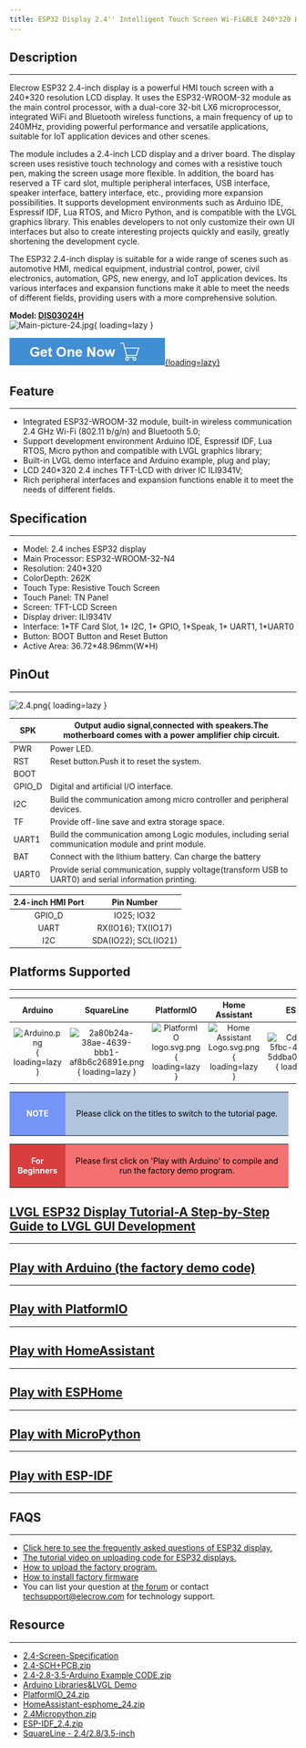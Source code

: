```yaml
---
title: ESP32 Display 2.4'' Intelligent Touch Screen Wi-Fi&BLE 240*320 HMI Display
---
```


## Description
-----------

Elecrow ESP32 2.4-inch display is a powerful HMI touch screen with a 240\*320 resolution LCD display. It uses the ESP32-WROOM-32 module as the main control processor, with a dual-core 32-bit LX6 microprocessor, integrated WiFi and Bluetooth wireless functions, a main frequency of up to 240MHz, providing powerful performance and versatile applications, suitable for IoT application devices and other scenes.

The module includes a 2.4-inch LCD display and a driver board. The display screen uses resistive touch technology and comes with a resistive touch pen, making the screen usage more flexible. In addition, the board has reserved a TF card slot, multiple peripheral interfaces, USB interface, speaker interface, battery interface, etc., providing more expansion possibilities. It supports development environments such as Arduino IDE, Espressif IDF, Lua RTOS, and Micro Python, and is compatible with the LVGL graphics library. This enables developers to not only customize their own UI interfaces but also to create interesting projects quickly and easily, greatly shortening the development cycle.

The ESP32 2.4-inch display is suitable for a wide range of scenes such as automotive HMI, medical equipment, industrial control, power, civil electronics, automation, GPS, new energy, and IoT application devices. Its various interfaces and expansion functions make it able to meet the needs of different fields, providing users with a more comprehensive solution.

**Model: [DIS03024H](https://www.elecrow.com/esp32-display-2-4-inch-intelligent-spi-tft-lcd-touch-screen-hmi-display.html)**   
![Main-picture-24.jpg](https://wiki.elecrow.com/images/thumb/d/dc/Main-picture-24.jpg/400px-Main-picture-24.jpg){ loading=lazy }

[![Alt text](../../assets/images/Get_one_now.png){loading=lazy}](https://www.elecrow.com/esp32-display-2-4-inch-intelligent-spi-tft-lcd-touch-screen-hmi-display.html "Title text")

## Feature
-------

- Integrated ESP32-WROOM-32 module, built-in wireless communication 2.4 GHz Wi-Fi (802.11 b/g/n) and Bluetooth 5.0;
- Support development environment Arduino IDE, Espressif IDF, Lua RTOS, Micro python and compatible with LVGL graphics library;
- Built-in LVGL demo interface and Arduino example, plug and play;
- LCD 240\*320 2.4 inches TFT-LCD with driver IC ILI9341V;
- Rich peripheral interfaces and expansion functions enable it to meet the needs of different fields.

## Specification
-------------

- Model: 2.4 inches ESP32 display
- Main Processor: ESP32-WROOM-32-N4
- Resolution: 240\*320
- ColorDepth: 262K
- Touch Type: Resistive Touch Screen
- Touch Panel: TN Panel
- Screen: TFT-LCD Screen
- Display driver: ILI9341V
- Interface: 1\*TF Card Slot, 1\* I2C, 1\* GPIO, 1\*Speak, 1\* UART1, 1\*UART0
- Button: BOOT Button and Reset Button
- Active Area: 36.72\*48.96mm(W\*H)

## PinOut
------

![2.4.png](https://wiki.elecrow.com/images/thumb/3/31/2.4.png/600px-2.4.png){ loading=lazy }

| SPK | Output audio signal,connected with speakers.The motherboard comes with a power amplifier chip circuit. |
|---|---|
| PWR | Power LED. |
| RST | Reset button.Push it to reset the system. |
| BOOT |  |
| GPIO\_D | Digital and artificial I/O interface. |
| I2C | Build the communication among micro controller and peripheral devices. |
| TF | Provide off-line save and extra storage space. |
| UART1 | Build the communication among Logic modules, including serial communication module and print module. |
| BAT | Connect with the lithium battery. Can charge the battery |
| UART0 | Provide serial communication, supply voltage(transform USB to UART0) and serial information printing. |

| **2.4-inch HMI Port** | **Pin Number** |
|:-:|:-:|
| GPIO\_D | IO25; IO32 |
| UART | RX(IO16); TX(IO17) |
| I2C | SDA(IO22); SCL(IO21) |

## Platforms Supported
-------------------

| **Arduino** | **SquareLine** | **PlatformIO** | **Home Assistant** | **ESPHome** | **MicroPython** | **ESP-IDF** |
|:-:|:-:|:-:|:-:|:-:|:-:|:-:|
| ![Arduino.png](https://wiki.elecrow.com/images/thumb/6/63/Arduino.png/150px-Arduino.png){ loading=lazy } | ![2a80b24a-38ae-4639-bbb1-af8b6c26891e.png](https://wiki.elecrow.com/images/thumb/9/9b/2a80b24a-38ae-4639-bbb1-af8b6c26891e.png/150px-2a80b24a-38ae-4639-bbb1-af8b6c26891e.png){ loading=lazy } | ![PlatformIO logo.svg.png](https://wiki.elecrow.com/images/thumb/8/82/PlatformIO_logo.svg.png/150px-PlatformIO_logo.svg.png){ loading=lazy } | ![Home Assistant Logo.svg.png](https://wiki.elecrow.com/images/thumb/0/08/Home_Assistant_Logo.svg.png/150px-Home_Assistant_Logo.svg.png){ loading=lazy } | ![Cd827929-5fbc-468f-be2a-5ddba0f92996.png](https://wiki.elecrow.com/images/thumb/3/3f/Cd827929-5fbc-468f-be2a-5ddba0f92996.png/150px-Cd827929-5fbc-468f-be2a-5ddba0f92996.png){ loading=lazy } | ![MicroPython new logo.svg.png](https://wiki.elecrow.com/images/thumb/c/c9/MicroPython_new_logo.svg.png/150px-MicroPython_new_logo.svg.png){ loading=lazy } | ![38b1d992-8f73-42bb-a922-318053d9042a.png](https://wiki.elecrow.com/images/thumb/5/5c/38b1d992-8f73-42bb-a922-318053d9042a.png/150px-38b1d992-8f73-42bb-a922-318053d9042a.png){ loading=lazy } |

<table>
    <tbody>
        <tr>
            <td style="text-align: center;height:5em;width:6em;background:#7595F8;color:white"><b>NOTE</b></td>
            <td style="text-align: center;background:#B0C4DE;color:black;width:27em">Please click on the titles to switch to the tutorial page.</td>
        </tr>
    </tbody>
</table>

<table>
    <tbody>
        <tr>
            <td style="text-align: center;height:5em;width:6em;background:#D83E3E;color:white"><b>For Beginners</b></td>
            <td style="text-align: center;background:#F57171;color:black;width:27em">Please first click on 'Play with Arduino' to compile and run the factory demo program.</td>
        </tr>
    </tbody>
</table>

## [LVGL ESP32 Display Tutorial-A Step-by-Step Guide to LVGL GUI Development](../../Tutorials/index.md#lesson01-introducing-the-esp32-display-series-and-environment-configuration)
------------------------------

## [Play with Arduino (the factory demo code)](./2.4-inch-esp32-dispaly-arduino-tutorial.md)
---------------------------------------------------------------------------------------------------------------------------------

## [Play with PlatformIO](./2.4-inch-esp32-dispaly-platformio-tutorial.md)
---------------------------------------------------------------------------------------------------------------

## [Play with HomeAssistant](https://www.elecrow.com/download/product/ESP32_Display/2.4inch/HomeAssistant-esphome_24.zip)
----------------------------------------------------------------------------------------------------------------------

## [Play with ESPHome](./2.4-inch-esp32-dispaly-homeAssistant-tutorial.md)
---------------------------------------------------------------------------------------------------------------

## [Play with MicroPython](./esp32-display-24-inch-micropython-tutorial.md)
-----------------------------------------------------------------------------------------------------------------

## [Play with ESP-IDF](https://www.elecrow.com/download/product/ESP32_Display/2.4inch/ESP-IDF_2.4.zip)
---------------------------------------------------------------------------------------------------

## FAQS
----

- [Click here to see the frequently asked questions of ESP32 display.](https://forum.elecrow.com/discussion/492/esp-terminal-esp32-hmi-display-faqs)
- [The tutorial video on uploading code for ESP32 displays.](https://www.youtube.com/watch?v=EARkhr3ABEY)
- [How to upload the factory program.](https://forum.elecrow.com/discussion/495/how-to-upload-the-esp32-display-factory-program-by-arduino-ide)
- [How to install factory firmware](https://forum.elecrow.com/discussion/510/how-to-install-the-factory-demo-firmware-with-flash-download-tool/p1?new=1)
- You can list your question at [the forum](https://forum.elecrow.com/) or contact techsupport@elecrow.com for technology support.

## Resource
--------

- [2.4-Screen-Specification](https://www.elecrow.com/wiki/images/f/f2/QD241801_specification.pdf)
- [2.4-SCH+PCB.zip](https://wiki.elecrow.com/images/c/cf/DIS03024H-SCH%2BPCB.zip)
- [2.4-2.8-3.5-Arduino Example CODE.zip](https://www.elecrow.com/wiki/images/1/15/2.4-2.8-3.5-WIKI%E4%BB%A3%E7%A0%81.zip)
- [Arduino Libraries&amp;LVGL Demo](https://www.elecrow.com/download/product/ESP32_Display/2.4inch/Arduino_24.zip)
- [PlatformIO\_24.zip](https://www.elecrow.com/download/product/ESP32_Display/2.4inch/PlatformIO_24.zip)
- [HomeAssistant-esphome\_24.zip](https://www.elecrow.com/download/product/ESP32_Display/2.4inch/HomeAssistant-esphome_24.zip)
- [2.4Micropython.zip](https://www.elecrow.com/download/product/ESP32_Display/2.4inch/2.4Micropython.zip)
- [ESP-IDF\_2.4.zip](https://www.elecrow.com/download/product/ESP32_Display/2.4inch/ESP-IDF_2.4.zip)
- [SquareLine - 2.4/2.8/3.5-inch](https://youtu.be/Ls0uLyeAgiw)